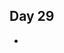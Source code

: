 ## Day 29

- 
















































































































